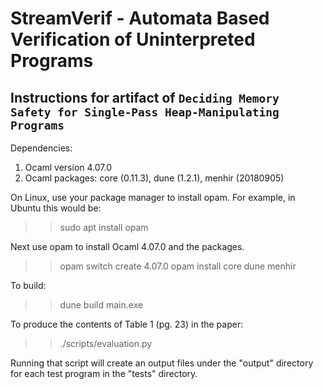 # StreamVerif - Automata Based Verification of Uninterpreted Programs

## Instructions for artifact of `Deciding Memory Safety for Single-Pass Heap-Manipulating Programs`

Dependencies:

1. Ocaml version 4.07.0
2. Ocaml packages: core (0.11.3), dune (1.2.1), menhir (20180905)

On Linux, use your package manager to install opam. For example, in
Ubuntu this would be:

>> sudo apt install opam

Next use opam to install Ocaml 4.07.0 and the packages.

>> opam switch create 4.07.0
>> opam install core dune menhir

To build:

>> dune build main.exe

To produce the contents of Table 1 (pg. 23) in the paper:

>> ./scripts/evaluation.py

Running that script will create an output files under the "output"
directory for each test program in the "tests" directory.
